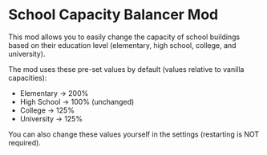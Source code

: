 # School Capacity Balancer Mod

This mod allows you to easily change the capacity of school buildings based on their education level (elementary, high school, college, and university).


The mod uses these pre-set values by default (values relative to vanilla capacities):

* Elementary -> 200%
* High School -> 100% (unchanged)
* College -> 125%
* University -> 125%


You can also change these values yourself in the settings (restarting is NOT required).
